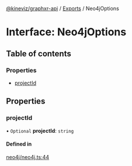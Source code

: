 [@kineviz/graphxr-api](../README.md) / [Exports](../modules.md) / Neo4jOptions

# Interface: Neo4jOptions

## Table of contents

### Properties

- [projectId](Neo4jOptions.md#projectid)

## Properties

### projectId

• `Optional` **projectId**: `string`

#### Defined in

[neo4j/neo4j.ts:44](https://bitbucket.org/kineviz/graphxr-api/src/3b69512/src/neo4j/neo4j.ts#lines-44)
